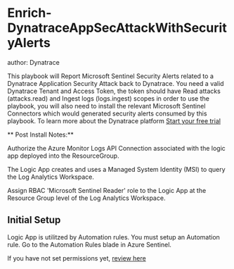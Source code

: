 # Enrich-DynatraceAppSecAttackWithSecurityAlerts
author: Dynatrace

This playbook will Report Microsoft Sentinel Security Alerts related to a Dynatrace Application Security Attack back to Dynatrace. You need a valid Dynatrace Tenant and Access Token, the token should have Read attacks (attacks.read) and Ingest logs (logs.ingest) scopes in order to use the playbook, you will also need to install the relevant Microsoft Sentinel Connectors which would generated security alerts consumed by this playbook. To learn more about the Dynatrace platform [Start your free trial](https://www.dynatrace.com/trial)

** Post Install Notes:**

Authorize the Azure Monitor Logs API Connection associated with the logic app deployed into the ResourceGroup.

The Logic App creates and uses a Managed System Identity (MSI) to query the Log Analytics Workspace. 

Assign RBAC 'Microsoft Sentinel Reader' role to the Logic App at the Resource Group level of the Log Analytics Workspace.

## Initial Setup

Logic App is utilitzed by Automation rules. You must setup an Automation rule. Go to the Automation Rules blade in Azure Sentinel. 

If you have not set permissions yet, [review here](https://docs.microsoft.com/azure/sentinel/automate-incident-handling-with-automation-rules#permissions-for-automation-rules-to-run-playbooks)